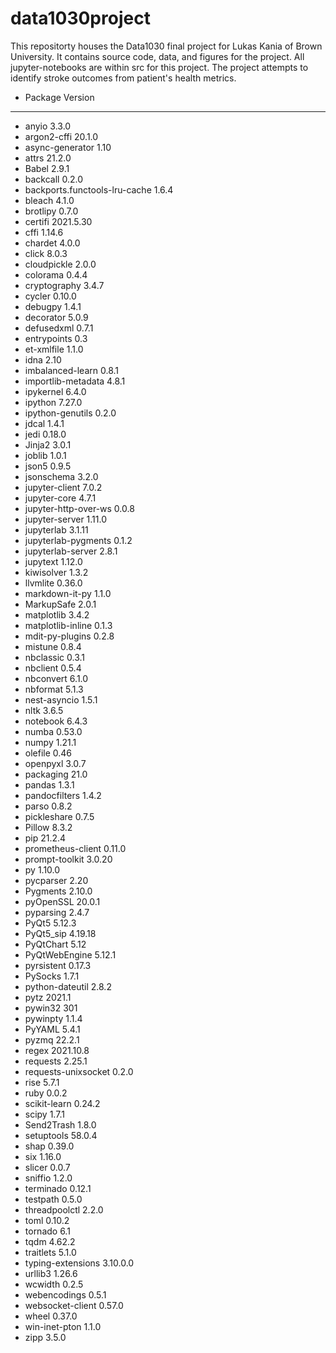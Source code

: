 # data1030project
This repositorty houses the Data1030 final project for Lukas Kania of Brown University. It contains source code, data, and figures for the project. All jupyter-notebooks are within src for this project. The project attempts to identify stroke outcomes from patient's health metrics. 
- Package                       Version
- ----------------------------- ---------
- anyio                         3.3.0
- argon2-cffi                   20.1.0
- async-generator               1.10
- attrs                         21.2.0
- Babel                         2.9.1
- backcall                      0.2.0
- backports.functools-lru-cache 1.6.4
- bleach                        4.1.0
- brotlipy                      0.7.0
- certifi                       2021.5.30
- cffi                          1.14.6
- chardet                       4.0.0
- click                         8.0.3
- cloudpickle                   2.0.0
- colorama                      0.4.4
- cryptography                  3.4.7
- cycler                        0.10.0
- debugpy                       1.4.1
- decorator                     5.0.9
- defusedxml                    0.7.1
- entrypoints                   0.3
- et-xmlfile                    1.1.0
- idna                          2.10
- imbalanced-learn              0.8.1
- importlib-metadata            4.8.1
- ipykernel                     6.4.0
- ipython                       7.27.0
- ipython-genutils              0.2.0
- jdcal                         1.4.1
- jedi                          0.18.0
- Jinja2                        3.0.1
- joblib                        1.0.1
- json5                         0.9.5
- jsonschema                    3.2.0
- jupyter-client                7.0.2
- jupyter-core                  4.7.1
- jupyter-http-over-ws          0.0.8
- jupyter-server                1.11.0
- jupyterlab                    3.1.11
- jupyterlab-pygments           0.1.2
- jupyterlab-server             2.8.1
- jupytext                      1.12.0
- kiwisolver                    1.3.2
- llvmlite                      0.36.0
- markdown-it-py                1.1.0
- MarkupSafe                    2.0.1
- matplotlib                    3.4.2
- matplotlib-inline             0.1.3
- mdit-py-plugins               0.2.8
- mistune                       0.8.4
- nbclassic                     0.3.1
- nbclient                      0.5.4
- nbconvert                     6.1.0
- nbformat                      5.1.3
- nest-asyncio                  1.5.1
- nltk                          3.6.5
- notebook                      6.4.3
- numba                         0.53.0
- numpy                         1.21.1
- olefile                       0.46
- openpyxl                      3.0.7
- packaging                     21.0
- pandas                        1.3.1
- pandocfilters                 1.4.2
- parso                         0.8.2
- pickleshare                   0.7.5
- Pillow                        8.3.2
- pip                           21.2.4
- prometheus-client             0.11.0
- prompt-toolkit                3.0.20
- py                            1.10.0
- pycparser                     2.20
- Pygments                      2.10.0
- pyOpenSSL                     20.0.1
- pyparsing                     2.4.7
- PyQt5                         5.12.3
- PyQt5_sip                     4.19.18
- PyQtChart                     5.12
- PyQtWebEngine                 5.12.1
- pyrsistent                    0.17.3
- PySocks                       1.7.1
- python-dateutil               2.8.2
- pytz                          2021.1
- pywin32                       301
- pywinpty                      1.1.4
- PyYAML                        5.4.1
- pyzmq                         22.2.1
- regex                         2021.10.8
- requests                      2.25.1
- requests-unixsocket           0.2.0
- rise                          5.7.1
- ruby                          0.0.2
- scikit-learn                  0.24.2
- scipy                         1.7.1
- Send2Trash                    1.8.0
- setuptools                    58.0.4
- shap                          0.39.0
- six                           1.16.0
- slicer                        0.0.7
- sniffio                       1.2.0
- terminado                     0.12.1
- testpath                      0.5.0
- threadpoolctl                 2.2.0
- toml                          0.10.2
- tornado                       6.1
- tqdm                          4.62.2
- traitlets                     5.1.0
- typing-extensions             3.10.0.0
- urllib3                       1.26.6
- wcwidth                       0.2.5
- webencodings                  0.5.1
- websocket-client              0.57.0
- wheel                         0.37.0
- win-inet-pton                 1.1.0
- zipp                          3.5.0

